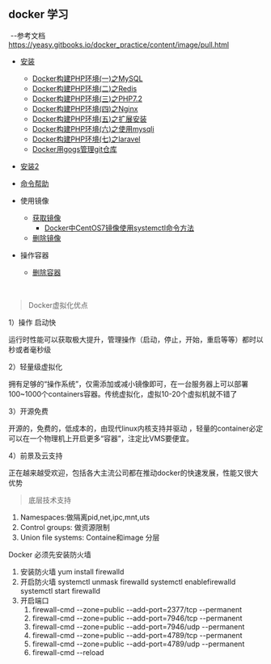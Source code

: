 ## docker 学习

​	--参考文档<https://yeasy.gitbooks.io/docker_practice/content/image/pull.html>

- <a href="./安装.md">安装</a>

  - <a href="./Docker构建PHP环境(一)之MySQL.md">Docker构建PHP环境(一)之MySQL</a>
  - <a href="./Docker构建PHP环境(二)之Redis.md">Docker构建PHP环境(二)之Redis</a>
  - <a href="./Docker构建PHP环境(三)之PHP7.2.md">Docker构建PHP环境(三)之PHP7.2</a>
  - <a href="./Docker构建PHP环境(四)之Nginx.md">Docker构建PHP环境(四)之Nginx</a>
  - <a href="./Docker构建PHP环境(五)之扩展安装.md">Docker构建PHP环境(五)之扩展安装</a>
  - <a href="./Docker构建PHP环境(六)之使用mysqli.md">Docker构建PHP环境(六)之使用mysqli</a>
  - <a href="./Docker构建PHP环境(七)之laravel.md">Docker构建PHP环境(七)之laravel</a>
  - <a href="./Docker用gogs管理git仓库.md">Docker用gogs管理git仓库</a>

  

- <a href="./安装2.md">安装2</a>

- <a href="./命令帮助.md">命令帮助</a>

- 使用镜像
  - <a href="./获取镜像.md">获取镜像</a>
    - <a href="./Docker中CentOS7镜像使用systemctl命令方法.md">Docker中CentOS7镜像使用systemctl命令方法</a>
  - <a href="./删除镜像.md">删除镜像</a>
  
- 操作容器
  
  - <a href="./删除容器.md">删除容器</a>

​	

> Docker虚拟化优点

1）操作 启动快

​	运行时性能可以获取极大提升，管理操作（启动，停止，开始，重启等等）都时以秒或者毫秒级

2）轻量级虚拟化

​	拥有足够的“操作系统”，仅需添加或减小镜像即可，在一台服务器上可以部署100~1000个containers容器。传统虚拟化，虚拟10-20个虚拟机就不错了

3）开源免费

 开源的，免费的，低成本的，由现代linux内核支持并驱动 ，轻量的container必定可以在一个物理机上开启更多“容器”，注定比VMS要便宜。

4）前景及云支持

​	正在越来越受欢迎，包括各大主流公司都在推动docker的快速发展，性能又很大优势

> 底层技术支持

1. Namespaces:做隔离pid,net,ipc,mnt,uts
2. Control groups: 做资源限制
3. Union file systems: Containe和image 分层

Docker 必须先安装防火墙

1. 安装防火墙 yum install firewalld
2. 开启防火墙  systemctl unmask firewalld   systemctl enablefirewalld    systemctl start firewalld 
3. 开启端口 
   1. firewall-cmd --zone=public  --add-port=2377/tcp --permanent
   2. firewall-cmd --zone=public  --add-port=7946/tcp  --permanent
   3. firewall-cmd --zone=public  --add-port=7946/udp --permanent
   4. firewall-cmd --zone=public  --add-port=4789/tcp  --permanent
   5. firewall-cmd --zone=public  --add-port=4789/udp --permanent
   6. firewall-cmd --reload